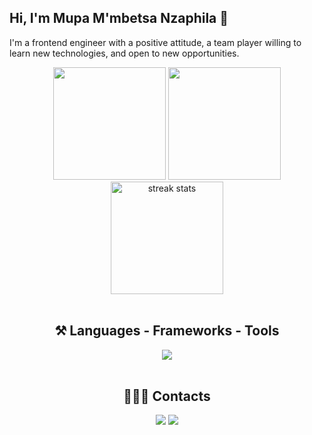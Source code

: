 
<h2>Hi, I'm Mupa M'mbetsa Nzaphila  👋</h2>

I'm a frontend engineer with a positive attitude, a team player willing to learn new technologies, and open to new opportunities.

<div align="center">
  <img height="180em" src="https://github-readme-stats.vercel.app/api?username=Mupa1&show_icons=true&theme=tokyonight&include_all_commits=true&count_private=true" />
  <img height="180em" src="https://github-readme-stats.vercel.app/api/top-langs/?username=Mupa1&layout=compact&langs_count=6&theme=tokyonight" />
  <img height="180em" src="https://streak-stats.demolab.com/?user=Mupa1&count_private=true&theme=tokyonight&border_radius=10" alt="streak stats"/>
</div>

<br/>

<h2 align="center">⚒️ Languages - Frameworks - Tools</h2>

<div align="center">
    <img align="center" src="https://skillicons.dev/icons?i=react,nextjs,redux,tailwind,materialui,sass,html,css,js,ts,aws,figma,graphql,vite,webpack,vitest,jest,jquery,nodejs,postgres,rails" />
</div>

<br/>

<h2 align="center">👩🏽‍💻 Contacts </h2>

<div align="center">
  <a href="https://www.linkedin.com/in/mupa-nzaphila" target="_blank"><img src="https://img.shields.io/badge/LinkedIn-0077B5?style=for-the-badge&logo=linkedin&logoColor=white" target="_blank"></a>
  <a href = "mailto:mupasmail@gmail.com"><img src="https://img.shields.io/badge/Gmail-D14836?style=for-the-badge&logo=gmail&logoColor=white" target="_blank"></a>
</div>





